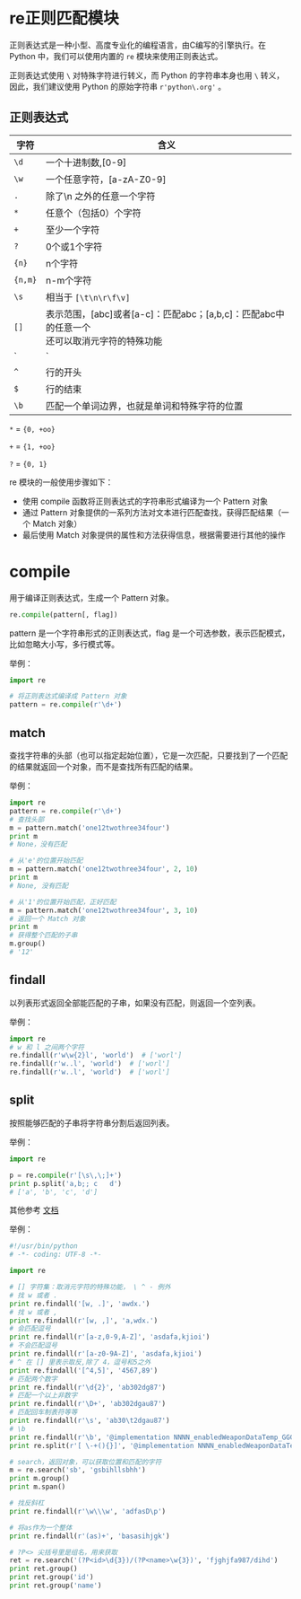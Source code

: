 # re正则匹配模块

正则表达式是一种小型、高度专业化的编程语言，由C编写的引擎执行。在 Python 中，我们可以使用内置的 `re` 模块来使用正则表达式。

正则表达式使用 `\` 对特殊字符进行转义，而 Python 的字符串本身也用 `\` 转义，因此，我们建议使用 Python 的原始字符串 `r'python\.org'` 。

## 正则表达式

| 字符    | 含义                                                         |
| ------- | ------------------------------------------------------------ |
| `\d`    | 一个十进制数,[0-9]                                           |
| `\w`    | 一个任意字符，[a-zA-Z0-9]                                    |
| `.`     | 除了\n 之外的任意一个字符                                    |
| `*`     | 任意个（包括0）个字符                                        |
| `+`     | 至少一个字符                                                 |
| `?`     | 0个或1个字符                                                 |
| `{n}`   | n个字符                                                      |
| `{n,m}` | n-m个字符                                                    |
| `\s`    | 相当于 `[\t\n\r\f\v]`                                        |
| `[]`    | 表示范围，[abc]或者[a-c]：匹配abc；[a,b,c]：匹配abc中的任意一个<br>还可以取消元字符的特殊功能 |
| `|`     | 或， `A|B`匹配A或者B                                         |
| `^`     | 行的开头                                                     |
| `$`     | 行的结束                                                     |
| `\b`    | 匹配一个单词边界，也就是单词和特殊字符的位置                 |

`*`  =  `{0, +oo}`

`+` = `{1, +oo}`

`?` = `{0, 1}`



re 模块的一般使用步骤如下：

- 使用 compile 函数将正则表达式的字符串形式编译为一个 Pattern 对象
- 通过 Pattern 对象提供的一系列方法对文本进行匹配查找，获得匹配结果（一个 Match 对象）
- 最后使用 Match 对象提供的属性和方法获得信息，根据需要进行其他的操作

# compile

用于编译正则表达式，生成一个 Pattern 对象。

```python
re.compile(pattern[, flag])
```

pattern 是一个字符串形式的正则表达式，flag 是一个可选参数，表示匹配模式，比如忽略大小写，多行模式等。

举例：

```python
import re

# 将正则表达式编译成 Pattern 对象 
pattern = re.compile(r'\d+')
```

## match

查找字符串的头部（也可以指定起始位置），它是一次匹配，只要找到了一个匹配的结果就返回一个对象，而不是查找所有匹配的结果。

举例：

```python
import re
pattern = re.compile(r'\d+')
# 查找头部
m = pattern.match('one12twothree34four')
print m
# None，没有匹配

# 从'e'的位置开始匹配
m = pattern.match('one12twothree34four', 2, 10)
print m
# None, 没有匹配

# 从'1'的位置开始匹配，正好匹配
m = pattern.match('one12twothree34four', 3, 10)
# 返回一个 Match 对象
print m
# 获得整个匹配的子串
m.group()
# '12'
```

## findall

以列表形式返回全部能匹配的子串，如果没有匹配，则返回一个空列表。

举例：

```python
import re
# w 和 l 之间两个字符
re.findall(r'w\w{2}l', 'world')  # ['worl']
re.findall(r'w..l', 'world')  # ['worl']
re.findall(r'w..l', 'world')  # ['worl']
```

## split

按照能够匹配的子串将字符串分割后返回列表。

举例：

```python
import re

p = re.compile(r'[\s\,\;]+')
print p.split('a,b;; c   d')
# ['a', 'b', 'c', 'd']
```

其他参考 [文档](https://wiki.jikexueyuan.com/project/explore-python/Regular-Expressions/re.html)

举例：

```python
#!/usr/bin/python
# -*- coding: UTF-8 -*-

import re

# [] 字符集：取消元字符的特殊功能， \ ^ - 例外
# 找 w 或者 .
print re.findall('[w, .]', 'awdx.')
# 找 w 或者 ,
print re.findall(r'[w, ,]', 'a,wdx.')
# 会匹配逗号
print re.findall(r'[a-z,0-9,A-Z]', 'asdafa,kjioi')
# 不会匹配逗号
print re.findall(r'[a-z0-9A-Z]', 'asdafa,kjioi')
# ^ 在 [] 里表示取反,除了 4，逗号和5之外
print re.findall('[^4,5]', '4567,89')
# 匹配两个数字
print re.findall(r'\d{2}', 'ab302dg87')
# 匹配一个以上非数字
print re.findall(r'\D+', 'ab302dgau87')
# 匹配回车制表符等等
print re.findall(r'\s', 'ab30\t2dgau87')
# \b
print re.findall(r'\b', '@implementation NNNN_enabledWeaponDataTemp_GGGG-(void)Aa{}')
print re.split(r'[ \-+(){}]', '@implementation NNNN_enabledWeaponDataTemp_GGGG-(void)Aa{}')

# search，返回对象，可以获取位置和匹配的字符
m = re.search('sb', 'gsbihllsbhh')
print m.group()
print m.span()

# 找反斜杠
print re.findall(r'\w\\\w', 'adfasD\p')

# 将as作为一个整体
print re.findall(r'(as)+', 'basasihjgk')

# ?P<> 尖括号里是组名，用来获取
ret = re.search('(?P<id>\d{3})/(?P<name>\w{3})', 'fjghjfa987/dihd')
print ret.group()
print ret.group('id')
print ret.group('name')
```

